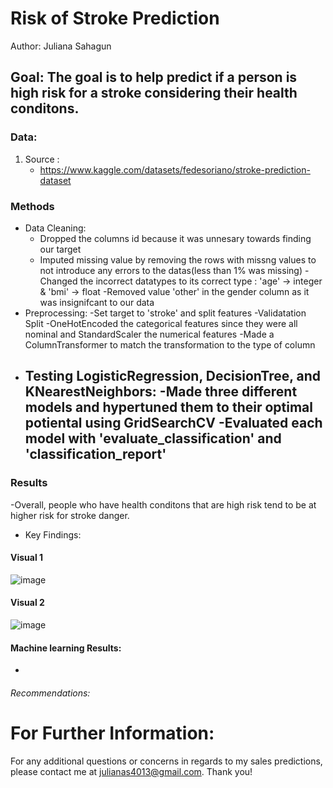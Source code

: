 # Risk of Stroke Prediction 
Author: Juliana Sahagun
## Goal: The goal is to help predict if a person is high risk for a stroke considering their health conditons.
### Data:
1. Source :
    * https://www.kaggle.com/datasets/fedesoriano/stroke-prediction-dataset

### Methods
* Data Cleaning:
    - Dropped the columns id because it was unnesary towards finding our target
    - Imputed missing value by removing the rows with missng values to not introduce any errors to the datas(less than 1% was missing)
    -Changed the incorrect datatypes to its correct type : 'age' → integer & 'bmi' → float
    -Removed value 'other' in the gender column as it was insignifcant to our data
* Preprocessing: 
    -Set target to 'stroke' and split features
    -Validatation Split
    -OneHotEncoded the categorical features since they were all nominal and StandardScaler the numerical features
    -Made a ColumnTransformer to match the transformation to the type of column
* Testing LogisticRegression, DecisionTree, and KNearestNeighbors:
    -Made three different models and hypertuned them to their optimal potiental using GridSearchCV
    -Evaluated each model with 'evaluate_classification' and 'classification_report'
    -

### Results
-Overall, people who have health conditons that are high risk tend to be at higher risk for stroke danger.
- Key Findings:
#### Visual 1
![image](https://user-images.githubusercontent.com/104885846/181685229-b388229c-b7e8-47f4-87d2-07409e17822c.png)

#### Visual 2
![image](https://user-images.githubusercontent.com/104885846/181685255-4a0be2d9-4e35-4c35-ae96-096206e8caa8.png)


#### Machine learning Results:
-

###### Recommendations:

# For Further Information:
For any additional questions or concerns in regards to my sales predictions, please contact me at julianas4013@gmail.com. Thank you!
